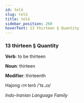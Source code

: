 ```yaml
---
id: telö
slug: telö
title: telö
sidebar_position: 260
hoverText: 13 thirteen § Quantity
---
```


### 13 thirteen § Quantity

**Verb**: to be thirteen

**Noun**: thirteen

**Modifier**: thirteenth

Hajong তেৰ terô /'tɛ.ɹɔ/

*Indo-Iranian Language Family*